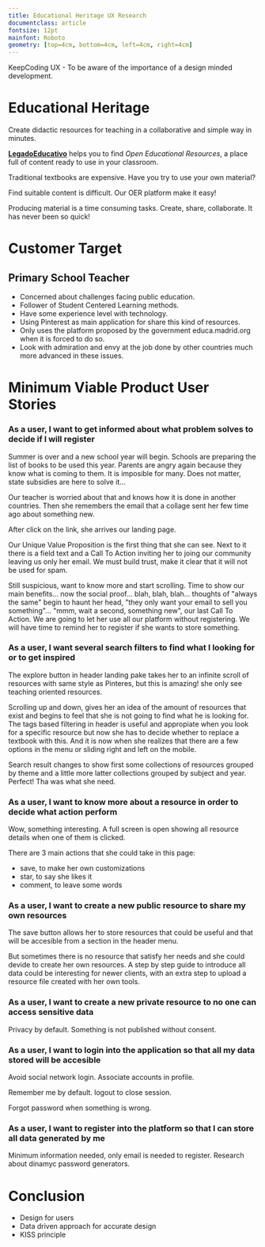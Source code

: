 ```yaml
---
title: Educational Heritage UX Research
documentclass: article
fontsize: 12pt
mainfont: Roboto
geometry: [top=4cm, bottom=4cm, left=4cm, right=4cm]
---
```


KeepCoding UX - To be aware of the importance of a design minded development.

# Educational Heritage

Create didactic resources for teaching in a collaborative and simple way in minutes.

__[LegadoEducativo](http://legadoeducativo.org)__ helps you to find _Open Educational Resources_, a place full of content ready to use in your classroom.

Traditional textbooks are expensive. Have you try to use your own material?

Find suitable content is difficult. Our OER platform make it easy!

Producing material is a time consuming tasks. Create, share, collaborate. It has never been so quick!

# Customer Target

## Primary School Teacher

* Concerned about challenges facing public education.
* Follower of Student Centered Learning methods.
* Have some experience level with technology.
* Using Pinterest as main application for share this kind of resources.
* Only uses the platform proposed by the government educa.madrid.org when it is forced to do so.
* Look with admiration and envy at the job done by other countries much more advanced in these issues.

# Minimum Viable Product User Stories

### As a user, I want to get informed about what problem solves to decide if I will register

Summer is over and a new school year will begin. Schools are preparing the list of books to be used this year.  Parents are angry again because they know what is coming to them. It is imposible for many. Does not matter, state subsidies are here to solve it...

Our teacher is worried about that and knows how it is done in another countries. Then she remembers the email that a collage sent her few time ago about something new.

After click on the link, she arrives our landing page.

Our Unique Value Proposition is the first thing that she can see. Next to it there is a field text and a Call To Action inviting her to joing our community leaving us only her email. We must build trust, make it clear that it will not be used for spam.

Still suspicious, want to know more and start scrolling. Time to show our main benefits... now the social proof... blah, blah, blah... thoughts of "always the same" begin to haunt her head, "they only want your email to sell you something"... "mmm, wait a second, something new", our last Call To Action. We are going to let her use all our platform without registering. We will have time to remind her to register if she wants to store something.

### As a user, I want several search filters to find what I looking for or to get inspired

The explore button in header landing pake takes her to an infinite scroll of resources with same style as Pinteres, but this is amazing! she only see teaching oriented resources.

Scrolling up and down, gives her an idea of the amount of resources that exist and begins to feel that she is not going to find what he is looking for. The tags based filtering in header is useful and appropiate when you look for a specific resource but now she has to decide whether to replace a textbook with this. And it is now when she realizes that there are a few options in the menu or sliding right and left on the mobile.

Search result changes to show first some collections of resources grouped by theme and a little more latter collections grouped by subject and year. Perfect! Tha was what she need.

### As a user, I want to know more about a resource in order to decide what action perform

Wow, something interesting. A full screen is open showing all resource details when one of them is clicked.

There are 3 main actions that she could take in this page: 

* save, to make her own customizations
* star, to say she likes it
* comment, to leave some words

### As a user, I want to create a new public resource to share my own resources

The save button allows her to store resources that could be useful and that will be accesible from a section in the header menu.

But sometimes there is no resource that satisfy her needs and she could devide to create her own resources. A step by step guide to introduce all data could be interesting for newer clients, with an extra step to upload a resource file created with her own tools.

### As a user, I want to create a new private resource to no one can access sensitive data

Privacy by default. Something is not published without consent.

### As a user, I want to login into the application so that all my data stored will be accesible

Avoid social network login. Associate accounts in profile.

Remember me by default. logout to close session.

Forgot password when something is wrong.

### As a user, I want to register into the platform so that I can store all data generated by me

Minimum information needed, only email is needed to register. Research about dinamyc password generators.

# Conclusion

* Design for users
* Data driven approach for accurate design
* KISS principle

